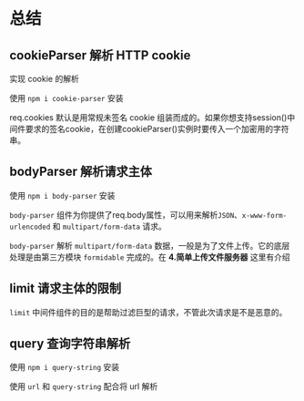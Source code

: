 # 总结

## cookieParser 解析 HTTP cookie

实现 cookie 的解析

使用 `npm i cookie-parser` 安装

req.cookies 默认是用常规未签名 cookie 组装而成的。如果你想支持session()中间件要求的签名cookie，在创建cookieParser()实例时要传入一个加密用的字符串。

## bodyParser 解析请求主体

使用 `npm i body-parser` 安装

`body-parser` 组件为你提供了req.body属性，可以用来解析`JSON`、`x-www-form-urlencoded` 和 `multipart/form-data` 请求。

`body-parser` 解析 `multipart/form-data` 数据，一般是为了文件上传。它的底层处理是由第三方模块 `formidable` 完成的。在 **4.简单上传文件服务器** 这里有介绍

## limit 请求主体的限制

`limit` 中间件组件的目的是帮助过滤巨型的请求，不管此次请求是不是恶意的。

## query 查询字符串解析

使用 `npm i query-string` 安装

使用 `url` 和 `query-string` 配合将 url 解析